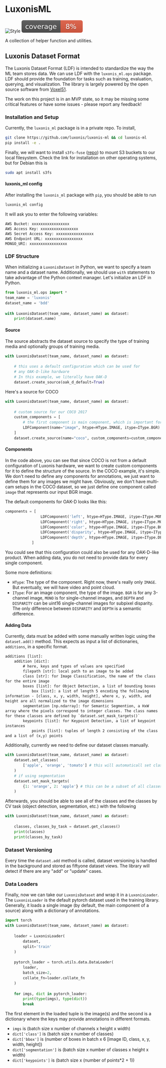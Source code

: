 # LuxonisML

![Style](https://github.com/luxonis/models/actions/workflows/unittests.yaml/badge.svg)
![Coverage](media/coverage_badge.svg)

A collection of helper function and utilities.

## Luxonis Dataset Format

The Luxonis Dataset Format (LDF) is intended to standardize the way the ML team stores data. We can use LDF with the `luxonis_ml.ops` package. LDF should provide the foundation for tasks such as training, evaluation, querying, and visualization. The library is largely powered by the open source software from [Voxel51](https://voxel51.com/).

The work on this project is in an MVP state, so it may be missing some critical features or have some issues - please report any feedback!

### Installation and Setup

Currently, the `luxonis_ml` package is in a private repo. To install,

```bash
git clone https://github.com/luxonis/luxonis-ml && cd luxonis-ml
pip install -e .
```

Finally, we will want to install `s3fs-fuse` ([repo](https://github.com/s3fs-fuse/s3fs-fuse)) to mount S3 buckets to our local filesystem. Check the link for installation on other operating systems, but for Debian this is

```bash
sudo apt install s3fs
```

#### luxonis_ml config

After installing the `luxonis_ml` package with `pip`, you should be able to run

```bash
luxonis_ml config
```

It will ask you to enter the following variables:

```text
AWS Bucket: xxxxxxxxxxxxxxxxx
AWS Access Key: xxxxxxxxxxxxxxxxx
AWS Secret Access Key: xxxxxxxxxxxxxxxxx
AWS Endpoint URL: xxxxxxxxxxxxxxxxx
MONGO_URI: xxxxxxxxxxxxxxxxx
```

### LDF Structure

When initializing a `LuxonisDataset` in Python, we want to specify a team name and a dataset name. Additionally, we should use `with` statements to take advantage of the Python context manager. Let's initialize an LDF in Python.

```python
from luxonis_ml.ops import *
team_name = 'luxonis'
dataset_name = 'bdd'

with LuxonisDataset(team_name, dataset_name) as dataset:
    print(dataset.name)
```

#### Source

The source abstracts the dataset source to specify the type of training media and optionally groups of training media.

```python
with LuxonisDataset(team_name, dataset_name) as dataset:

    # this uses a default configuration which can be used for
    # any OAK-D-like hardware
    # In this example, we literally have OAK-D
    dataset.create_source(oak_d_default=True)
```

Here's a source for COCO

```python
with LuxonisDataset(team_name, dataset_name) as dataset:

    # custom source for our COCO 2017
    custom_components = [
        # the first component is main component, which is important for hashing
        LDFComponent(name="image", htype=HType.IMAGE, itype=IType.BGR)
    ]
    dataset.create_source(name="coco", custom_components=custom_components)
```

#### Components

In the code above, you can see that since COCO is not from a default configuration of Luxonis hardware, we want to create custom components for it to define the structure of the source. In the COCO example, it's simple. We don't need to define any components for annotations, we just want to define them for any images we might have. Obviously, we don't have multi-cam setups in the COCO dataset, so we just define one component called `image` that represents our input BGR image.

The default components for OAK-D looks like this:

```python
components = [
                LDFComponent('left', htype=HType.IMAGE, itype=IType.MONO),
                LDFComponent('right', htype=HType.IMAGE, itype=IType.MONO),
                LDFComponent('color', htype=HType.IMAGE, itype=IType.BGR),
                LDFComponent('disparity', htype=HType.IMAGE, itype=IType.DISPARITY),
                LDFComponent('depth', htype=HType.IMAGE, itype=IType.DEPTH)
            ]
```

You could see that this configuration could also be used for any OAK-D-like product. When adding data, you do not need to provide data for every single component.

Some more definitions:

* `HType`\: The type of the component. Right now, there's really only `IMAGE`. But eventually, we will have video and point cloud.
* `IType`\: For an image component, the type of the image. `BGR` is for any 3-channel image, `MONO` is for single-channel images, and `DEPTH` and `DISPARITY` can be uint16 single-channel images for subpixel disparity. The only difference between `DISPARITY` and `DEPTH` is a semantic difference.

#### Adding Data

Currently, data must be added with some manually written logic using the `dataset.add()` method. This expects as input a list of dictionaries, `additions`, in a specific format.

```text
additions [list]:
    addition [dict]:
        # here, keys and types of values are specified
        filepath [str]: local path to an image to be added
        class [str]: for Image Classification, the name of the class for the entire image
        boxes [list]: for Object Detection, a list of bounding boxes
            box [list]: a list of length 5 encoding the following information - [class, x, y, width, height], where x, y, width, and height are all normalized to the image dimensions
        segmentation [np.ndarray]: for Semantic Segmention, a HxW array where the pixels correspond to integer classes. The class names for these classes are defined by `dataset.set_mask_targets()`
        keypoints [list]: for Keypoint Detection, a list of keypoint instances
            points [list]: tuples of length 2 consisting of the class and a list of (x,y) points
```

Additionally, currently we need to define our dataset classes manually.

```python
with LuxonisDataset(team_name, dataset_name) as dataset:
    dataset.set_classes(
        ['apple', 'orange', 'tomato'] # this will automaticall set classes for all tasks
    )
    # if using segmentation
    dataset.set_mask_targets(
        {1: 'orange', 2: 'apple'} # this can be a subset of all classes and 0 is assumed to be background
    )
```

Afterwards, you should be able to see all of the classes and the classes by CV task (object detection, segmentation, etc.) with the following

```python
with LuxonisDataset(team_name, dataset_name) as dataset:

    classes, classes_by_task = dataset.get_classes()
    print(classes)
    print(classes_by_task)
```

### Dataset Versioning

Every time the `dataset.add` method is called, dataset versioning is handled in the background and stored as fiftyone dataset views. The library will detect if there are any "add" or "update" cases.

### Data Loaders

Finally, now we can take our `LuxonisDataset` and wrap it in a `LuxonisLoader`. The `LuxonisLoader` is the default pytorch dataset used in the training library. Generally, it loads a single image (by default, the main component of a source) along with a dictionary of annotations.

```python
import torch
with LuxonisDataset(team_name, dataset_name) as dataset:

    loader = LuxonisLoader(
        dataset,
        split='train'
    )

    pytorch_loader = torch.utils.data.DataLoader(
        loader,
        batch_size=2,
        collate_fn=loader.collate_fn
    )

    for imgs, dict in pytorch_loader:
        print(type(imgs), type(dict))
        break
```

The first element in the loaded tuple is the image(s) and the second is a dictionary where the keys may provide annotations in different formats.

* `imgs` is (batch size x number of channels x height x width)
* `dict['class']` is (batch size x number of classes)
* `dict['bbox']` is (number of boxes in batch x 6 [image ID, class, x, y, width, height])
* `dict['segmentation']` is (batch size x number of classes x height x width)
* `dict['keypoints']` is (batch size x (number of points*2 + 1))
